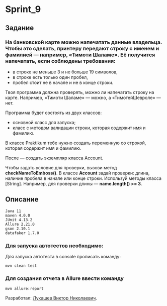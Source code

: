# Sprint_9
## Задание
### На банковской карте можно напечатать данные владельца. Чтобы это сделать, принтеру передают строку с именем и фамилией — например, «Тимоти Шаламе». Её получится напечатать, если соблюдены требования:
* в строке не меньше 3 и не больше 19 символов,
* в строке есть только один пробел,
* пробел стоит не в начале и не в конце строки.

Твоя программа должна проверять, можно ли напечатать строку на карте. Например, «Тимоти Шаламе» — можно, а «ТимотейШевроле» — нет.

Программа будет состоять из двух классов:
* основной класс для запуска;
* класс с методом валидации строки, которая содержит имя и фамилию.

В классе Praktikum тебе нужно создать переменную со строкой, которая содержит имя и фамилию.

После — создать экземпляр класса Account.

Чтобы задать условие для проверки, вызови метод **checkNameToEmboss()**.
В классе **Account** задай проверки: длина, наличие пробела в начале или конце строки. Используй методы класса [String].
Например, для проверки длины — **name.length() >= 3**.

## Описание
    Java 11
    maven 4.0.0
    JUnit 4.13.2
    Allure 2.21.0
    gson 2.10.1
    datafaker 1.7.0

### Для запуска автотестов необходимо:
Для запуска автотеста в console прописать команду:

    mvn clean test

### Для создания отчета в Allure ввести команду

    mvn allure:report

Разработал: [Лукашев Виктор Николаевич](https://github.com/lukviktor).
